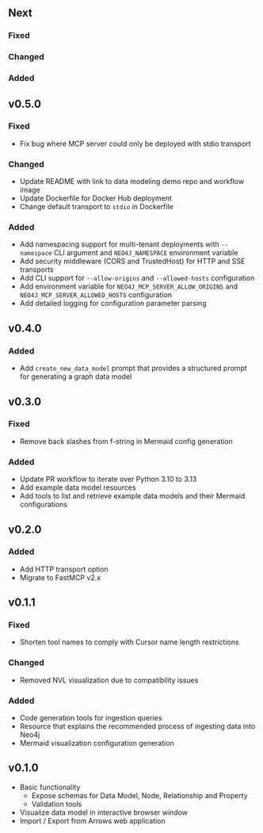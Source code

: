 ## Next

### Fixed

### Changed

### Added

## v0.5.0

### Fixed
* Fix bug where MCP server could only be deployed with stdio transport

### Changed
* Update README with link to data modeling demo repo and workflow image
* Update Dockerfile for Docker Hub deployment
* Change default transport to `stdio` in Dockerfile

### Added
* Add namespacing support for multi-tenant deployments with `--namespace` CLI argument and `NEO4J_NAMESPACE` environment variable
* Add security middleware (CORS and TrustedHost) for HTTP and SSE transports
* Add CLI  support for `--allow-origins` and `--allowed-hosts` configuration
* Add environment variable for `NEO4J_MCP_SERVER_ALLOW_ORIGINS` and `NEO4J_MCP_SERVER_ALLOWED_HOSTS` configuration
* Add detailed logging for configuration parameter parsing

## v0.4.0

### Added
* Add `create_new_data_model` prompt that provides a structured prompt for generating a graph data model

## v0.3.0

### Fixed
* Remove back slashes from f-string in Mermaid config generation

### Added
* Update PR workflow to iterate over Python 3.10 to 3.13
* Add example data model resources 
* Add tools to list and retrieve example data models and their Mermaid configurations

## v0.2.0

### Added
* Add HTTP transport option
* Migrate to FastMCP v2.x

## v0.1.1

### Fixed
* Shorten tool names to comply with Cursor name length restrictions

### Changed
* Removed NVL visualization due to compatibility issues

### Added
* Code generation tools for ingestion queries
* Resource that explains the recommended process of ingesting data into Neo4j
* Mermaid visualization configuration generation

## v0.1.0

* Basic functionality 
  * Expose schemas for Data Model, Node, Relationship and Property
  * Validation tools
* Visualize data model in interactive browser window   
* Import / Export from Arrows web application